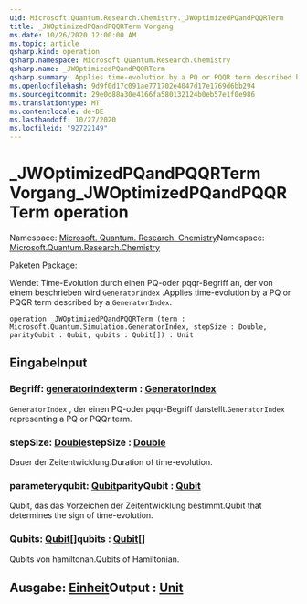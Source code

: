 ```yaml
---
uid: Microsoft.Quantum.Research.Chemistry._JWOptimizedPQandPQQRTerm
title: _JWOptimizedPQandPQQRTerm Vorgang
ms.date: 10/26/2020 12:00:00 AM
ms.topic: article
qsharp.kind: operation
qsharp.namespace: Microsoft.Quantum.Research.Chemistry
qsharp.name: _JWOptimizedPQandPQQRTerm
qsharp.summary: Applies time-evolution by a PQ or PQQR term described by a `GeneratorIndex`.
ms.openlocfilehash: 9d9f0d17c091ae771702e4047d17e1769d6bb294
ms.sourcegitcommit: 29e0d88a30e4166fa580132124b0eb57e1f0e986
ms.translationtype: MT
ms.contentlocale: de-DE
ms.lasthandoff: 10/27/2020
ms.locfileid: "92722149"
---
```

# <a name="_jwoptimizedpqandpqqrterm-operation"></a><span data-ttu-id="a736b-102">_JWOptimizedPQandPQQRTerm Vorgang</span><span class="sxs-lookup"><span data-stu-id="a736b-102">_JWOptimizedPQandPQQRTerm operation</span></span>

<span data-ttu-id="a736b-103">Namespace: [Microsoft. Quantum. Research. Chemistry](xref:Microsoft.Quantum.Research.Chemistry)</span><span class="sxs-lookup"><span data-stu-id="a736b-103">Namespace: [Microsoft.Quantum.Research.Chemistry](xref:Microsoft.Quantum.Research.Chemistry)</span></span>

<span data-ttu-id="a736b-104">Paketen [](https://nuget.org/packages/)</span><span class="sxs-lookup"><span data-stu-id="a736b-104">Package: [](https://nuget.org/packages/)</span></span>


<span data-ttu-id="a736b-105">Wendet Time-Evolution durch einen PQ-oder pqqr-Begriff an, der von einem beschrieben wird `GeneratorIndex` .</span><span class="sxs-lookup"><span data-stu-id="a736b-105">Applies time-evolution by a PQ or PQQR term described by a `GeneratorIndex`.</span></span>

```qsharp
operation _JWOptimizedPQandPQQRTerm (term : Microsoft.Quantum.Simulation.GeneratorIndex, stepSize : Double, parityQubit : Qubit, qubits : Qubit[]) : Unit
```


## <a name="input"></a><span data-ttu-id="a736b-106">Eingabe</span><span class="sxs-lookup"><span data-stu-id="a736b-106">Input</span></span>

### <a name="term--generatorindex"></a><span data-ttu-id="a736b-107">Begriff: [generatorindex](xref:Microsoft.Quantum.Simulation.GeneratorIndex)</span><span class="sxs-lookup"><span data-stu-id="a736b-107">term : [GeneratorIndex](xref:Microsoft.Quantum.Simulation.GeneratorIndex)</span></span>

<span data-ttu-id="a736b-108">`GeneratorIndex` , der einen PQ-oder pqqr-Begriff darstellt.</span><span class="sxs-lookup"><span data-stu-id="a736b-108">`GeneratorIndex` representing a PQ or PQQr term.</span></span>


### <a name="stepsize--double"></a><span data-ttu-id="a736b-109">stepSize: [Double](xref:microsoft.quantum.lang-ref.double)</span><span class="sxs-lookup"><span data-stu-id="a736b-109">stepSize : [Double](xref:microsoft.quantum.lang-ref.double)</span></span>

<span data-ttu-id="a736b-110">Dauer der Zeitentwicklung.</span><span class="sxs-lookup"><span data-stu-id="a736b-110">Duration of time-evolution.</span></span>


### <a name="parityqubit--qubit"></a><span data-ttu-id="a736b-111">parameteryqubit: [Qubit](xref:microsoft.quantum.lang-ref.qubit)</span><span class="sxs-lookup"><span data-stu-id="a736b-111">parityQubit : [Qubit](xref:microsoft.quantum.lang-ref.qubit)</span></span>

<span data-ttu-id="a736b-112">Qubit, das das Vorzeichen der Zeitentwicklung bestimmt.</span><span class="sxs-lookup"><span data-stu-id="a736b-112">Qubit that determines the sign of time-evolution.</span></span>


### <a name="qubits--qubit"></a><span data-ttu-id="a736b-113">Qubits: [Qubit](xref:microsoft.quantum.lang-ref.qubit)[]</span><span class="sxs-lookup"><span data-stu-id="a736b-113">qubits : [Qubit](xref:microsoft.quantum.lang-ref.qubit)[]</span></span>

<span data-ttu-id="a736b-114">Qubits von hamiltonan.</span><span class="sxs-lookup"><span data-stu-id="a736b-114">Qubits of Hamiltonian.</span></span>



## <a name="output--unit"></a><span data-ttu-id="a736b-115">Ausgabe: [Einheit](xref:microsoft.quantum.lang-ref.unit)</span><span class="sxs-lookup"><span data-stu-id="a736b-115">Output : [Unit](xref:microsoft.quantum.lang-ref.unit)</span></span>

